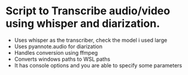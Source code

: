 # Script to Transcribe audio/video using whisper and diarization. 

- Uses whisper as the transcriber, check the model i used large
- Uses pyannote.audio for diarization
- Handles conversion using ffmpeg
- Converts windows paths to WSL paths
- It has console options and you are able to specify some parameters
